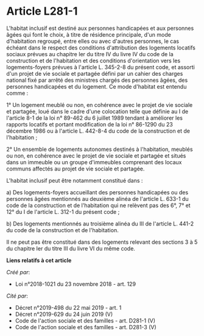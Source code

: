 # Article L281-1

L'habitat inclusif est destiné aux personnes handicapées et aux personnes âgées qui font le choix, à titre de résidence
principale, d'un mode d'habitation regroupé, entre elles ou avec d'autres personnes, le cas échéant dans le respect des
conditions d'attribution des logements locatifs sociaux prévues au chapitre Ier du titre IV du livre IV du code de la
construction et de l'habitation et des conditions d'orientation vers les logements-foyers prévues à l'article L. 345-2-8 du
présent code, et assorti d'un projet de vie sociale et partagée défini par un cahier des charges national fixé par arrêté des
ministres chargés des personnes âgées, des personnes handicapées et du logement. Ce mode d'habitat est entendu comme :

1° Un logement meublé ou non, en cohérence avec le projet de vie sociale et partagée, loué dans le cadre d'une colocation
telle que définie au I de l'article 8-1 de la loi n° 89-462 du 6 juillet 1989 tendant à améliorer les rapports locatifs et
portant modification de la loi n° 86-1290 du 23 décembre 1986 ou à l'article L. 442-8-4 du code de la construction et de
l'habitation ;

2° Un ensemble de logements autonomes destinés à l'habitation, meublés ou non, en cohérence avec le projet de vie sociale et
partagée et situés dans un immeuble ou un groupe d'immeubles comprenant des locaux communs affectés au projet de vie sociale
et partagée.

L'habitat inclusif peut être notamment constitué dans :

a) Des logements-foyers accueillant des personnes handicapées ou des personnes âgées mentionnés au deuxième alinéa de
l'article L. 633-1 du code de la construction et de l'habitation qui ne relèvent pas des 6°, 7° et 12° du I de l'article L.
312-1 du présent code ;

b) Des logements mentionnés au troisième alinéa du III de l'article L. 441-2 du code de la construction et de l'habitation.

Il ne peut pas être constitué dans des logements relevant des sections 3 à 5 du chapitre Ier du titre III du livre VI du même
code.

**Liens relatifs à cet article**

_Créé par_:

  - Loi n°2018-1021 du 23 novembre 2018 - art. 129

_Cité par_:

  - Décret n°2019-498 du 22 mai 2019 - art. 1
  - Décret n°2019-629 du 24 juin 2019 (V)
  - Code de l'action sociale et des familles - art. D281-1 (V)
  - Code de l'action sociale et des familles - art. D281-3 (V)
